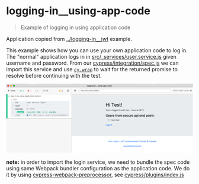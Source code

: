 # logging-in__using-app-code
> Example of logging in using application code

Application copied from [../logging-in__jwt](../logging-in__jwt) example.

This example shows how you can use your own application code to log in. The "normal" application logs in in [src/_services/user.service.js](src/_services/user.service.js) given username and password. From our [cypress/integration/spec.js](cypress/integration/spec.js) we can import this service and use [`cy.wrap`](https://on.cypress.io/wrap) to wait for the returned promise to resolve before continuing with the test.

![Passing test](images/login.png)

**note:** in order to import the login service, we need to bundle the spec code using same Webpack bundler configuration as the application code. We do it by using [cypress-webpack-preprocessor](https://github.com/cypress-io/cypress-webpack-preprocessor), see [cypress/plugins/index.js](cypress/plugins/index.js)

